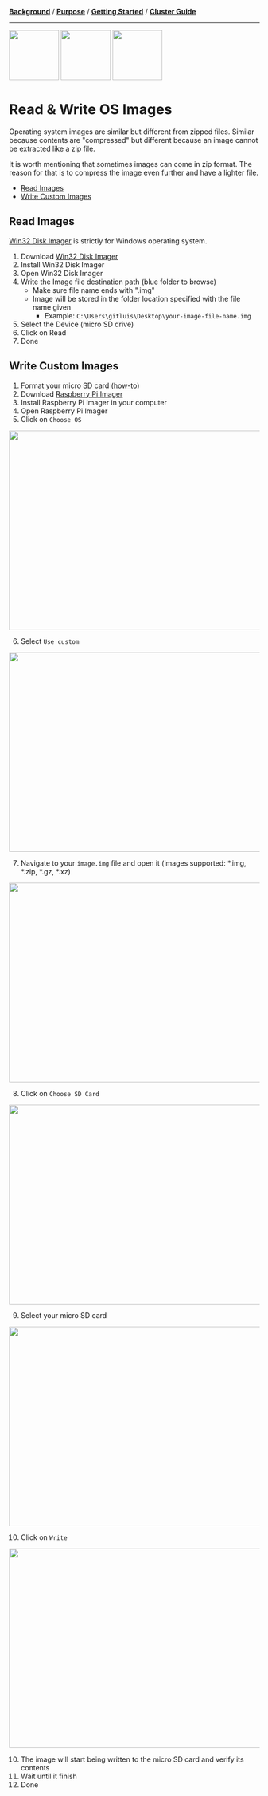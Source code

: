 [**Background**](Background.md) / [**Purpose**](Purpose.md) / [**Getting Started**](Getting_Started.md) / [**Cluster Guide**](Cluster_Guide.md)

---

<img src="https://image.flaticon.com/icons/svg/2305/2305882.svg" width="100px" height="100px"/> <img src="https://image.flaticon.com/icons/svg/1126/1126863.svg" width="100px" height="100px"/> <img src="https://image.flaticon.com/icons/svg/337/337931.svg" width="100px" height="100px"/>


# Read & Write OS Images

Operating system images are similar but different from zipped files. Similar because contents are "compressed" but different because an image cannot be extracted like a zip file.

It is worth mentioning that sometimes images can come in zip format. The reason for that is to compress the image even further and have a lighter file.

* [Read Images](#read-images)
* [Write Custom Images](#write-custom-images)


## Read Images

[Win32 Disk Imager](https://sourceforge.net/projects/win32diskimager/) is strictly for Windows operating system.

1. Download [Win32 Disk Imager](https://sourceforge.net/projects/win32diskimager/)
1. Install Win32 Disk Imager
1. Open Win32 Disk Imager
1. Write the Image file destination path (blue folder to browse)
    * Make sure file name ends with ".img"
    * Image will be stored in the folder location specified with the file name given
        * Example: `C:\Users\gitluis\Desktop\your-image-file-name.img`
1. Select the Device (micro SD drive)
1. Click on Read
1. Done


## Write Custom Images

1. Format your micro SD card ([how-to](Formatting-SD-Cards))
2. Download [Raspberry Pi Imager](Formatting-SD-Cards#raspberry-pi-imager-downloads)
3. Install Raspberry Pi Imager in your computer
4. Open Raspberry Pi Imager
5. Click on `Choose OS`

<img src="https://i.ibb.co/YX9fHVk/format-sd-card-1.png" width="600px" height="400px"/>

6. Select `Use custom`

<img src="https://i.ibb.co/dLsRmsB/format-sd-card-2.png" width="600px" height="400px"/>

7. Navigate to your `image.img` file and open it (images supported: *.img, *.zip, *.gz, *.xz)

<img src="https://i.ibb.co/qDTKwjm/format-sd-card-3.png" width="600px" height="400px"/>

8. Click on `Choose SD Card`

<img src="https://i.ibb.co/g7LRvG2/format-sd-card-4.png" width="600px" height="400px"/>

9. Select your micro SD card

<img src="https://i.ibb.co/KFdTMV4/format-sd-card-5.png" width="600px" height="400px"/>

10. Click on `Write`

<img src="https://i.ibb.co/1K0m4Sc/format-sd-card-6.png" width="600px" height="400px"/>

10. The image will start being written to the micro SD card and verify its contents
11. Wait until it finish
12. Done
